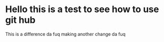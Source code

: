  # Hello this is a test to see how to use git hub
 This is a difference da fuq
making another change da fuq
